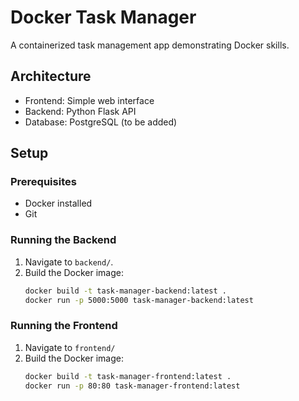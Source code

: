 # Docker Task Manager

A containerized task management app demonstrating Docker skills.

## Architecture
- Frontend: Simple web interface
- Backend: Python Flask API
- Database: PostgreSQL (to be added)

## Setup
### Prerequisites
- Docker installed
- Git

### Running the Backend
1. Navigate to `backend/`.
2. Build the Docker image:
   ```bash
   docker build -t task-manager-backend:latest .
   docker run -p 5000:5000 task-manager-backend:latest

### Running the Frontend
1. Navigate to `frontend/`
2. Build the Docker image:
   ```bash
   docker build -t task-manager-frontend:latest .
   docker run -p 80:80 task-manager-frontend:latest

